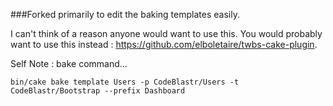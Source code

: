 
###Forked primarily to edit the baking templates easily.  

I can't think of a reason anyone would want to use this. 
You would probably want to use this instead : https://github.com/elboletaire/twbs-cake-plugin.

Self Note : bake command...

```
bin/cake bake template Users -p CodeBlastr/Users -t CodeBlastr/Bootstrap --prefix Dashboard
```
